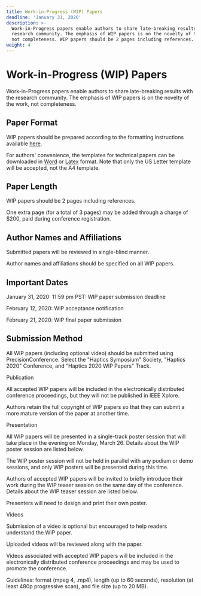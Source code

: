 ```yaml
---
title: Work-in-Progress (WIP) Papers
deadline: 'January 31, 2020'
description: >-
  Work-in-Progress papers enable authors to share late-breaking results with the
  research community. The emphasis of WIP papers is on the novelty of the work,
  not completeness. WIP papers should be 2 pages including references.
weight: 4
---
```

# **Work-in-Progress (WIP) Papers**

Work-in-Progress papers enable authors to share late-breaking results with the research community. The emphasis of WIP papers is on the novelty of the work, not completeness. 

## Paper Format

WIP papers should be prepared according to the formatting instructions available [here](http://ras.papercept.net/conferences/support/support.php).

For authors' convenience, the templates for technical papers can be downloaded in [Word](http://ras.papercept.net/conferences/support/word.php) or [Latex](http://ras.papercept.net/conferences/support/tex.php) format. Note that only the US Letter template will be accepted, not the A4 template.

## Paper Length

WIP papers should be 2 pages including references.

One extra page (for a total of 3 pages) may be added through a charge of $200, paid during conference registration.

## Author Names and Affiliations

Submitted papers will be reviewed in single-blind manner.

Author names and affiliations should be specified on all WIP papers.



## Important Dates

January 31, 2020: 11:59 pm PST: WIP paper submission deadline

February 12, 2020: WIP acceptance notification

February 21, 2020: WIP final paper submission



## Submission Method

All WIP papers (including optional video) should be submitted using PrecisionConference.  Select the "Haptics Symposium" Society, "Haptics 2020" Conference, and "Haptics 2020 WIP Papers" Track.



Publication

All accepted WIP papers will be included in the electronically distributed conference proceedings, but they will not be published in IEEE Xplore.

Authors retain the full copyright of WIP papers so that they can submit a more mature version of the paper at another time.

Presentation



All WIP papers will be presented in a single-track poster session that will take place in the evening on Monday, March 26.  Details about the WIP poster session are listed below.

The WIP poster session will not be held in parallel with any podium or demo sessions, and only WIP posters will be presented during this time.

Authors of accepted WIP papers will be invited to briefly introduce their work during the WIP teaser session on the same day of the conference. Details about the WIP teaser session are listed below.

Presenters will need to design and print their own poster. 

Videos



Submission of a video is optional but encouraged to help readers understand the WIP paper.

Uploaded videos will be reviewed along with the paper.

Videos associated with accepted WIP papers will be included in the electronically distributed conference proceedings and may be used to promote the conference.

Guidelines: format (mpeg 4, .mp4), length (up to 60 seconds), resolution (at least 480p progressive scan), and file size (up to 20 MB).
